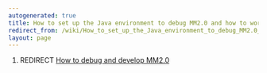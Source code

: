 ```yaml
---
autogenerated: true
title: How to set up the Java environment to debug MM2.0 and how to work with Github and submit pull requests.
redirect_from: /wiki/How_to_set_up_the_Java_environment_to_debug_MM2.0_and_how_to_work_with_Github_and_submit_pull_requests.
layout: page
---
```


1.  REDIRECT [How to debug and develop
    MM2.0](How_to_debug_and_develop_MM2.0)
